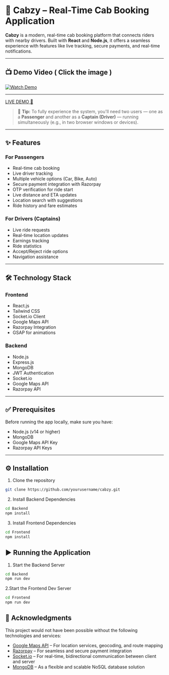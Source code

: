 # 🚖 Cabzy – Real-Time Cab Booking Application

**Cabzy** is a modern, real-time cab booking platform that connects riders with nearby drivers. Built with **React** and **Node.js**, it offers a seamless experience with features like live tracking, secure payments, and real-time notifications.

---

## 📺 Demo Video ( Click the image )

[![Watch Demo](https://img.youtube.com/vi/x3yDUGanyvM/hqdefault.jpg)](https://youtu.be/x3yDUGanyvM)

---


[LIVE DEMO 🚀](https://cabzy-s4qx.vercel.app/)

> 📝 **Tip:** To fully experience the system, you'll need two users — one as a **Passenger** and another as a **Captain (Driver)** — running simultaneously (e.g., in two browser windows or devices).

---

## ✨ Features

### For Passengers
- Real-time cab booking
- Live driver tracking
- Multiple vehicle options (Car, Bike, Auto)
- Secure payment integration with Razorpay
- OTP verification for ride start
- Live distance and ETA updates
- Location search with suggestions
- Ride history and fare estimates

### For Drivers (Captains)
- Live ride requests
- Real-time location updates
- Earnings tracking
- Ride statistics
- Accept/Reject ride options
- Navigation assistance

---

## 🛠️ Technology Stack

### Frontend
- React.js  
- Tailwind CSS  
- Socket.io Client  
- Google Maps API  
- Razorpay Integration  
- GSAP for animations  

### Backend
- Node.js  
- Express.js  
- MongoDB  
- JWT Authentication  
- Socket.io  
- Google Maps API  
- Razorpay API  

---

## ✅ Prerequisites

Before running the app locally, make sure you have:

- Node.js (v14 or higher)  
- MongoDB  
- Google Maps API Key  
- Razorpay API Keys  

---

## ⚙️ Installation

1. Clone the repository
```bash
git clone https://github.com/yourusername/cabzy.git
```

2. Install Backend Dependencies
```bash
cd Backend
npm install
```

3. Install Frontend Dependencies
```bash
cd Frontend
npm install
```

## ▶️ Running the Application

1. Start the Backend Server
```bash
cd Backend
npm run dev
```

2.Start the Frontend Dev Server
```bash
cd Frontend
npm run dev
```

## 🙏 Acknowledgments

This project would not have been possible without the following technologies and services:

- [Google Maps API](https://developers.google.com/maps) – For location services, geocoding, and route mapping  
- [Razorpay](https://razorpay.com) – For seamless and secure payment integration  
- [Socket.io](https://socket.io) – For real-time, bidirectional communication between client and server  
- [MongoDB](https://www.mongodb.com) – As a flexible and scalable NoSQL database solution  




